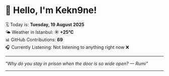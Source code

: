 # 👋 Hello, I'm Kekn9ne!

🗓️ Today is: **Tuesday, 19 August 2025**  
🌤️ Weather in Istanbul: **☀️   +25°C**  
📊 GitHub Contributions: **69**  
🎧 Currently Listening: Not listening to anything right now ❌

---

_"Why do you stay in prison when the door is so wide open? — *Rumi*"_

---
